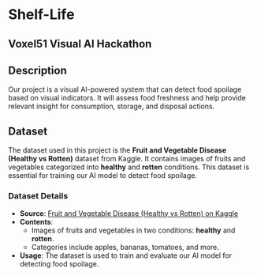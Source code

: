 # Shelf-Life
##  Voxel51 Visual AI Hackathon
## Description
Our project is a visual AI-powered system that can detect food spoilage based on visual indicators. It will assess food freshness and help provide relevant insight for consumption, storage, and disposal actions.
## Dataset
The dataset used in this project is the **Fruit and Vegetable Disease (Healthy vs Rotten)** dataset from Kaggle. It contains images of fruits and vegetables categorized into **healthy** and **rotten** conditions. This dataset is essential for training our AI model to detect food spoilage.
### Dataset Details
- **Source**: [Fruit and Vegetable Disease (Healthy vs Rotten) on Kaggle](https://www.kaggle.com/datasets/muhammad0subhan/fruit-and-vegetable-disease-healthy-vs-rotten/data)
- **Contents**:
  - Images of fruits and vegetables in two conditions: **healthy** and **rotten**.
  - Categories include apples, bananas, tomatoes, and more.
- **Usage**: The dataset is used to train and evaluate our AI model for detecting food spoilage.
